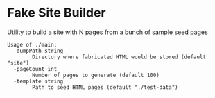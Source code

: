 # Fake Site Builder

Utility to build a site with N pages from a bunch of sample seed pages

```
Usage of ./main:
  -dumpPath string
        Directory where fabricated HTML would be stored (default "site")
  -pageCount int
        Number of pages to generate (default 100)
  -template string
        Path to seed HTML pages (default "./test-data")
```
